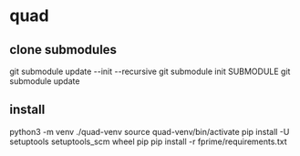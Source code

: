 # quad

## clone submodules

git submodule update --init --recursive
git submodule init SUBMODULE
git submodule update

## install

python3 -m venv ./quad-venv
source quad-venv/bin/activate
pip install -U setuptools setuptools_scm wheel pip
pip install -r fprime/requirements.txt
